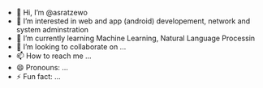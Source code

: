 - 👋 Hi, I’m @asratzewo
- 👀 I’m interested in web and app (android) developement, network and system adminstration
- 🌱 I’m currently learning Machine Learning, Natural Language Processin
- 💞️ I’m looking to collaborate on ...
- 📫 How to reach me ...
- 😄 Pronouns: ...
- ⚡ Fun fact: ...

<!---
asratzewo/asratzewo is a ✨ special ✨ repository because its `README.md` (this file) appears on your GitHub profile.
You can click the Preview link to take a look at your changes.
--->
